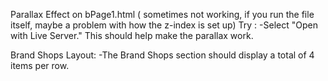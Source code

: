 Parallax Effect on bPage1.html ( sometimes not working, if you run the file itself, maybe a problem with how the z-index is set up)
Try :
-Select "Open with Live Server."
This should help make the parallax work.

Brand Shops Layout: 
-The Brand Shops section should display a total of 4 items per row.
